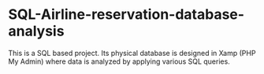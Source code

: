 # SQL-Airline-reservation-database-analysis
This is a SQL based project.  Its physical database is designed in Xamp (PHP My Admin) where data is analyzed by applying various SQL queries.

